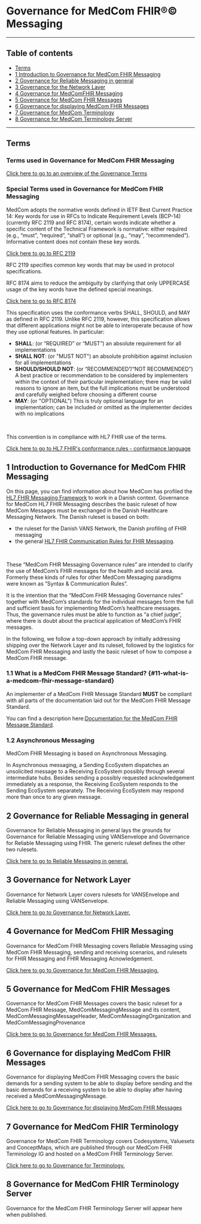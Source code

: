 # Governance for MedCom FHIR®© Messaging
<hr>

## Table of contents

* [Terms](#terms)
* [1 Introduction to Governance for MedCom FHIR Messaging](#1-introduction-to-governance-for-medcom-fhir-messaging)
* [2 Governance for Reliable Messaging in general](#2-governance-for-reliable-messaging-in-general)
* [3 Governance for the Network Layer](#3-governance-for-network-layer)
* [4 Governance for MedComFHIR Messaging](#4-governance-for-medcom-fhir-messaging)
* [5 Governance for MedCom FHIR Messages](#5-governance-for-medcom-fhir-messages)
* [6 Governance for displaying MedCom FHIR Messages](#6-governance-for-displaying-medcom-fhir-messages)
* [7 Governance for MedCom Terminology](#7-governance-for-medcom-fhir-terminology)
* [8 Governance for MedCom Terminology Server](#8-governance-for-medcom-fhir-terminology-server)

<hr>

## Terms 

### Terms used in Governance for MedCom FHIR Messaging

[Click here to go to an overview of the Governance Terms](/assets/documents/011_Governance_Terms.md)

### Special Terms used in Governance for MedCom FHIR Messaging

MedCom adopts the normative words defined in IETF Best Current Practice 14: Key words for use in RFCs to Indicate Requirement Levels (BCP-14) (currently RFC 2119 and RFC 8174), certain words indicate whether a specific content of the Technical Framework is normative: either required (e.g., “must”, “required”, “shall”) or optional (e.g., “may”, “recommended”). Informative content does not contain these key words. 

<a href="https://www.rfc-editor.org/info/rfc2119" target="_blank">Click here to go to RFC 2119</a>

RFC 2119 specifies common key words that may be used in protocol specifications.

RFC 8174 aims to reduce the ambiguity by clarifying that only UPPERCASE usage of the key words have the defined special meanings. 

<a href="https://www.rfc-editor.org/info/rfc8174" target="_blank">Click here to go to RFC 8174</a>

This specification uses the conformance verbs SHALL, SHOULD, and MAY as defined in RFC 2119. Unlike RFC 2119, however, this specification allows that different applications might not be able to interoperate because of how they use optional features. In particular:

* **SHALL**: (or “REQUIRED” or “MUST”) an absolute requirement for all implementations
* **SHALL NOT**: (or "MUST NOT") an absolute prohibition against inclusion for all implementations
* **SHOULD/SHOULD NOT**: (or “RECOMMENDED”/“NOT RECOMMENDED”) A best practice or recommendation to be considered by implementers within the context of their particular implementation; there may be valid reasons to ignore an item, but the full implications must be understood and carefully weighed before choosing a different course
* **MAY**: (or "OPTIONAL") This is truly optional language for an implementation; can be included or omitted as the implementer decides with no implications

<br>

This convention is in compliance with HL7 FHIR use of the terms.

[Click here to go to HL7 FHIR's conformance rules - conformance language](http://www.hl7.org/fhir/conformance-rules.html#conflang)

## 1 Introduction to Governance for MedCom FHIR Messaging

On this page, you can find information about how MedCom has profiled the <a href="http://hl7.org/fhir/R4/messaging.html" target="_blank">HL7 FHIR Messaging Framework</a> to work in a Danish context.
Governance for MedCom HL7 FHIR Messaging describes the basic ruleset of how MedCom Messages must be exchanged in the Danish Healthcare Messaging Network.
The Danish ruleset is based on both:

* the ruleset for the Danish VANS Network, the Danish profiling of FHIR messaging 
* the general <a href="http://hl7.org/fhir/R4/messaging.html" target="_blank">HL7 FHIR Communication Rules for FHIR Messaging</a>.

<br>

These “MedCom FHIR Messaging Governance rules” are intended to clarify the use of MedCom’s FHIR messages for the health and social area. Formerly these kinds of rules for other MedCom Messaging paradigms were known as ”Syntax & Communication Rules”.

It is the intention that the “MedCom FHIR Messaging Governance rules” together with MedCom’s standards for the individual messages form the full and sufficient basis for implementing MedCom’s healthcare messages. Thus, the governance rules must be able to function as “a chief judge”, where there is doubt about the practical application of MedCom’s FHIR messages.

In the following, we follow a top-down approach by initially addressing shipping over the Network Layer and its ruleset, followed by the logistics for MedCom FHIR Messaging and lastly the basic ruleset of how to compose a MedCom FHIR message.


<!-- The “Governance for MedCom FHIR Messaging” ensures uniform use of MedCom’s FHIR messages to the health and social domains in Denmark. -->

<!-- 
Here, you will find how MedCom has profiled the HL7 FHIR Messaging Framework to work in a Danish context. -->

<!-- Governance for MedCom HL7 FHIR Messaging is the basic ruleset of how MedCom Messages must be exchanged in the Danish Healthcare Messaging Network.

The Danish ruleset is based on:

* the ruleset for the Danish VANS Network, the Danish profiling of FHIR messaging 
*

In the following we follow a top-down approach by addressing shipping over the Network Layer and its ruleset first, then the logistics for MedCom FHIR Messaging and last cover the basic ruleset of how to compose a MedCom FHIR message. -->

<!-- [Introduction details (Danish)](/assets/documents/1-Introduction.md)-->

<!-- [Generelle tekniske use cases](Generelle-tekniske-use-cases-v1.0.0-b2.md) -->

### 1.1 What is a MedCom FHIR Message Standard? {#11-what-is-a-medcom-fhir-message-standard}
An implementer of a MedCom FHIR Message Standard **MUST** be compliant with all parts of the documentation laid out for the MedCom FHIR Message Standard.

You can find a description here:<a href="https://medcomdk.github.io/dk-medcom-messaging/#12-medcommessagingmessage-bundle" target="_blank">Documentation for the MedCom FHIR Message Standard</a>.

### 1.2 Asynchronous Messaging

MedCom FHIR Messaging is based on Asynchronous Messaging.

In Asynchronous messaging, a Sending EcoSystem dispatches an unsolicited message to a Receiving EcoSystem possibly through several intermediate hubs. Besides sending a possibly requested acknowledgement immediately as a response, the Receiving EcoSystem responds to the Sending EcoSystem separately. The Receiving EcoSystem may respond more than once to any given message.

## 2 Governance for Reliable Messaging in general

Governance for Reliable Messaging in general lays the grounds for Governance for Reliable Messaging using VANSenvelope and Governance for Reliable Messaging using FHIR. The generic ruleset defines the other two rulesets.

[Click here to go to Reliable Messaging in general.](/assets/documents/020_Governance-for-Reliable-Messaging-in-general.md)

## 3 Governance for Network Layer

Governance for Network Layer covers rulesets for VANSEnvelope and Reliable Messaging using VANSenvelope.

[Click here to go to Governance for Network Layer.](/assets/documents/030_Governance-for-Network-Layer.md)

## 4 Governance for MedCom FHIR Messaging

Governance for MedCom FHIR Messaging covers Reliable Messaging using MedCom FHIR Messaging, sending and receiving scenarios, and rulesets for FHIR Messaging and FHIR Messaging Acnowledgement.

[Click here to go to Governance for MedCom FHIR Messaging.](/assets/documents/040_Governance4FHIR-Messaging.md)

## 5 Governance for MedCom FHIR Messages

Governance for MedCom FHIR Messages covers the basic ruleset for a MedCom FHIR Message, MedComMessagingMessage and its content, MedComMessagingMessageHeader, MedComMessagingOrganization and MedComMessagingProvenance

[Click here to go to Governance for MedCom FHIR Messages.](/assets/documents/050_Governance-for-MedCom-FHIR-Messages.md)

## 6 Governance for displaying MedCom FHIR Messages

Governance for displaying MedCom FHIR Messaging covers the basic demands for a sending system to be able to display before sending and the basic demands for a receiving system to be able to display after having received a MedComMessagingMessage.

[Click here to go to Governance for displaying MedCom FHIR Messages](/assets/documents/060_Governance-for-displaying-MedCom-FHIR-Messages.md)

## 7 Governance for MedCom FHIR Terminology

Governance for MedCom FHIR Terminology covers Codesystems, Valuesets and ConceptMaps, which are published through our MedCom FHIR Terminology IG and hosted on a MedCom FHIR Terminology Server.

[Click here to go to Governance for Terminology.](/assets//documents/070_Governance-for-Terminology.md)

## 8 Governance for MedCom FHIR Terminology Server

Governance for the MedCom FHIR Terminology Server will appear here when published.
